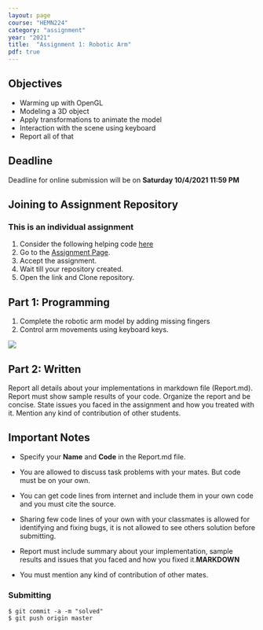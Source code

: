 ```yaml
---
layout: page
course: "HEMN224"
category: "assignment"
year: "2021"
title:  "Assignment 1: Robotic Arm"
pdf: true   
---
```


## Objectives

* Warming up with OpenGL
* Modeling a 3D object
* Apply transformations to animate the model
* Interaction with the scene using keyboard
* Report all of that

## Deadline

Deadline for online submission will be  on  **Saturday 10/4/2021 11:59 PM**

## Joining to Assignment Repository

### This is an individual assignment

1. Consider the following helping code [here](https://github.com/sbme-tutorials/SBE306-Computer-Graphics-Tutorials/blob/master/Tutorial-02/arm.c)
2. Go to the [Assignment Page](https://classroom.github.com/a/AuFoLjw_).
3. Accept the assignment.
4. Wait till your repository created.
5. Open the link and Clone repository.

## Part 1: Programming

1. Complete the robotic arm model by adding missing fingers
2. Control arm movements using keyboard keys.

![](../../../2020/CG/images/robot-arm-fingers.png)

## Part 2: Written

Report all details about your implementations in markdown file (Report.md). Report must show sample results of your code. Organize the report and be concise. State issues you faced in the assignment and how you treated with it. Mention any kind of contribution of other students.


## Important Notes 
* Specify your **Name** and **Code** in the Report.md file. 

* You are allowed to discuss task problems with your mates. But code must be on your own.

* You can get code lines from internet and include them in your own code and you must cite the source.
* Sharing few code lines of your own with your classmates is allowed for identifying and fixing bugs, it is not allowed to see others solution before submitting.
* Report must include summary about your implementation, sample results and issues that you faced and how you fixed it.**MARKDOWN**
* You must mention any kind of contribution of other mates.

### Submitting

```terminal
$ git commit -a -m "solved"
$ git push origin master
```